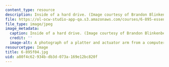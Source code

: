```yaml
---
content_type: resource
description: Inside of a hard drive. (Image courtesy of Brandon Blinkenberg and stock.xchng.)
file: https://ol-ocw-studio-app-qa.s3.amazonaws.com/courses/6-895-essential-coding-theory-fall-2004/a80f4c62934bdb3d073a169e12bc820f_6-895f04.jpg
file_type: image/jpeg
image_metadata:
  caption: Inside of a hard drive. (Image courtesy of Brandon Blinkenberg and [stock.xchng](http://www.freeimages.com/).)
  credit: ''
  image-alt: A photograph of a platter and actuator arm from a computer hard drive.
resourcetype: Image
title: 6-895f04.jpg
uid: a80f4c62-934b-db3d-073a-169e12bc820f
---
```

